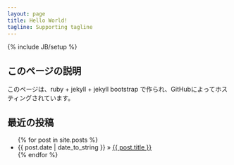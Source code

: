 ```yaml
---
layout: page
title: Hello World!
tagline: Supporting tagline
---
```

{% include JB/setup %}

## このページの説明
このページは、ruby + jekyll + jekyll bootstrap で作られ、GitHubによってホスティングされています。
    
## 最近の投稿

<ul class="posts">
  {% for post in site.posts %}
    <li><span>{{ post.date | date_to_string }}</span> &raquo; <a href="{{ BASE_PATH }}{{ post.url }}">{{ post.title }}</a></li>
  {% endfor %}
</ul>